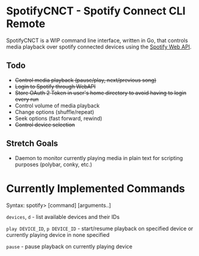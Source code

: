 # SpotifyCNCT - Spotify Connect CLI Remote

SpotifyCNCT is a WIP command line interface, written in Go, that controls media playback over spotify connected devices using the [Spotify Web API](https://api.spotify.com).

## Todo

- ~~Control media playback (pause/play, next/previous song)~~
- ~~Login to Spotify through WebAPI~~
- ~~Store OAuth 2 Token in user's home directory to avoid having to login every run~~
- Control volume of media playback
- Change options (shuffle/repeat)
- Seek options (fast forward, rewind)
- ~~Control device selection~~

## Stretch Goals

- Daemon to monitor currently playing media in plain text for scripting purposes (polybar, conky, etc.)

# Currently Implemented Commands

Syntax: spotify> [command] [arguments..]

`devices`, `d` - list available devices and their IDs

`play DEVICE_ID`, `p DEVICE_ID` - start/resume playback on specified device or currently playing device in none specified

`pause` - pause playback on currently playing device
